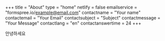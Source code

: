 +++
title = "About"
type = "home"
netlify = false
emailservice = "formspree.io/example@email.com"
contactname = "Your name"
contactemail = "Your Email"
contactsubject = "Subject"
contactmessage = "Your Message"
contactlang = "en"
contactanswertime = 24
+++


안녕하세요